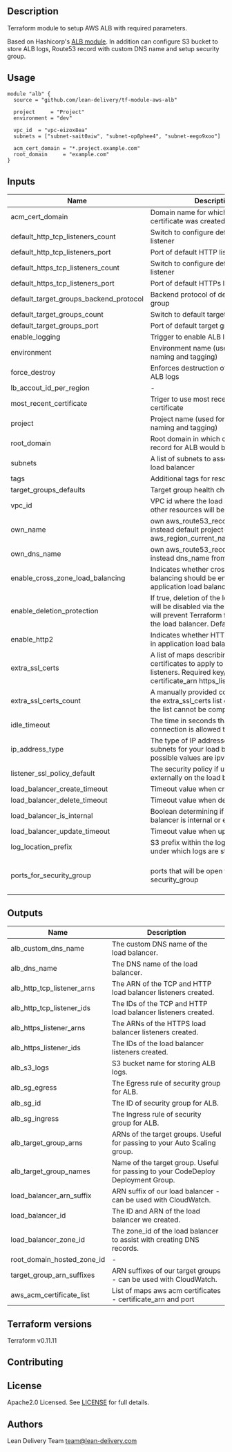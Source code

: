 ## Description

Terraform module to setup AWS ALB with required parameters.

Based on Hashicorp's [ALB module](https://github.com/terraform-aws-modules/terraform-aws-alb). In addition can configure S3 bucket to store ALB logs, Route53 record with custom DNS name and setup security group.

## Usage

```HCL
module "alb" {
  source = "github.com/lean-delivery/tf-module-aws-alb"

  project     = "Project"
  environment = "dev"

  vpc_id  = "vpc-eizox8ea"
  subnets = ["subnet-sait0aiw", "subnet-op8phee4", "subnet-eego9xoo"]

  acm_cert_domain = "*.project.example.com"
  root_domain     = "example.com"
}
```

## Inputs

| Name | Description | Type | Default | Required |
|------|-------------|:----:|:-----:|:-----:|
| acm\_cert\_domain | Domain name for which ACM certificate was created | string | `` | no |
| default\_http\_tcp\_listeners\_count | Switch to configure default HTTP listener | string | `0` | no |
| default\_http\_tcp\_listeners\_port | Port of default HTTP listener | string | `80` | no |
| default\_https\_tcp\_listeners\_count | Switch to configure default HTTPs listener | string | `1` | no |
| default\_https\_tcp\_listeners\_port | Port of default HTTPs listener | string | `443` | no |
| default\_target\_groups\_backend\_protocol | Backend protocol of default target group | string | `HTTP` | no |
| default\_target\_groups\_count | Switch to default target group | string | `1` | no |
| default\_target\_groups\_port | Port of default target group | string | `80` | no |
| enable\_logging | Trigger to enable ALB logging | string | `true` | no |
| environment | Environment name (used for resource naming and tagging) | string | `test` | no |
| force\_destroy | Enforces destruction of S3 bucket with ALB logs | string | `true` | no |
| lb\_accout\_id\_per\_region | - | map | `<map>` | no |
| most\_recent\_certificate | Triger to use most recent SSL certificate | string | `false` | no |
| project | Project name (used for resource naming and tagging) | string | `project` | no |
| root\_domain | Root domain in which custom DNS record for ALB would be created | string | `` | no |
| subnets | A list of subnets to associate with the load balancer | list | - | yes |
| tags | Additional tags for resources | map | `<map>` | no |
| target\_groups\_defaults | Target group health check parameters | map | `<map>` | no |
| vpc\_id | VPC id where the load balancer and other resources will be deployed | string | - | yes |
| own\_name | own aws\_route53\_record name instead default project-environment-aws\_region\_current\_name.root\_domain | string | "" | no |
| own\_dns\_name | own aws\_route53\_record dns\_name instead dns\_name from alb | string | "" | no |
| enable\_cross\_zone\_load\_balancing | Indicates whether cross zone load balancing should be enabled in application load balancers | string | false | no |
| enable\_deletion\_protection | If true, deletion of the load balancer will be disabled via the AWS API. This will prevent Terraform from deleting the load balancer. Defaults to false | string | false | no |
| enable\_http2 | Indicates whether HTTP/2 is enabled in application load balancers | string | true | no |
| extra\_ssl\_certs | A list of maps describing any extra SSL certificates to apply to the HTTPS listeners. Required key/values - certificate\_arn https\_listener\_index | list | [] | no |
| extra\_ssl\_certs\_count | A manually provided count/length of the extra\_ssl\_certs list of maps since the list cannot be computed | string | "0" | no |
| idle\_timeout | The time in seconds that the connection is allowed to be idle | string | "60" | no |
| ip\_address\_type | The type of IP addresses used by the subnets for your load balancer. The possible values are ipv4 and dualstack | string | "ipv4" | no |
| listener\_ssl\_policy\_default | The security policy if using HTTPS externally on the load balancer | string | "ELBSecurityPolicy-2016-08" | no |
| load\_balancer\_create\_timeout | Timeout value when creating the ALB | string | "10m" | no |
| load\_balancer\_delete\_timeout | Timeout value when deleting the ALB | string | "10m" | no |
| load\_balancer\_is\_internal | Boolean determining if the load balancer is internal or externally facing | string | "false" | no |
| load\_balancer\_update\_timeout | Timeout value when updating the ALB | string | "10m" | no |
| log\_location\_prefix | S3 prefix within the log\_bucket\_name under which logs are stored | string | "" | no |
| ports\_for\_security\_group | ports that will be open to additional security\_group | list | [{port = "80" cidr = "0.0.0.0/0"}, {port = "443" cidr = "0.0.0.0/0"}] | no |

## Outputs

| Name | Description |
|------|-------------|
| alb\_custom\_dns\_name | The custom DNS name of the load balancer. |
| alb\_dns\_name | The DNS name of the load balancer. |
| alb\_http\_tcp\_listener\_arns | The ARN of the TCP and HTTP load balancer listeners created. |
| alb\_http\_tcp\_listener\_ids | The IDs of the TCP and HTTP load balancer listeners created. |
| alb\_https\_listener\_arns | The ARNs of the HTTPS load balancer listeners created. |
| alb\_https\_listener\_ids | The IDs of the load balancer listeners created. |
| alb\_s3\_logs | S3 bucket name for storing ALB logs. |
| alb\_sg\_egress | The Egress rule of security group for ALB. |
| alb\_sg\_id | The ID of security group for ALB. |
| alb\_sg\_ingress | The Ingress rule of security group for ALB. |
| alb\_target\_group\_arns | ARNs of the target groups. Useful for passing to your Auto Scaling group. |
| alb\_target\_group\_names | Name of the target group. Useful for passing to your CodeDeploy Deployment Group. |
| load\_balancer\_arn\_suffix | ARN suffix of our load balancer - can be used with CloudWatch. |
| load\_balancer\_id | The ID and ARN of the load balancer we created. |
| load\_balancer\_zone\_id | The zone_id of the load balancer to assist with creating DNS records. |
| root\_domain\_hosted\_zone\_id | - |
| target\_group\_arn\_suffixes | ARN suffixes of our target groups - can be used with CloudWatch. |
| aws\_acm\_certificate\_list | List of maps aws acm certificates - certificate_arn and port |


## Terraform versions
Terraform v0.11.11

## Contributing


## License

Apache2.0 Licensed. See [LICENSE](https://github.com/lean-delivery/tf-module-aws-alb/tree/master/LICENSE) for full details.


## Authors
Lean Delivery Team team@lean-delivery.com






